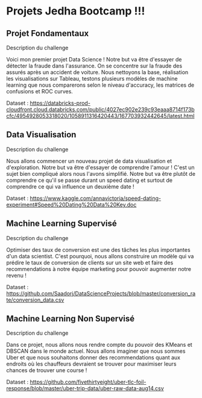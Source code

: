 # Projets Jedha Bootcamp !!!

## Projet Fondamentaux

Description du challenge

Voici mon premier projet Data Science ! Notre but va être d'essayer de détecter la fraude dans l'assurance. On se concentre sur la fraude des assurés après un accident de voiture. Nous nettoyons la base, réalisation les visualisations sur Tableau, testons plusieurs modèles de machine learning que nous comparerons selon le niveau d'accuracy, les matrices de confusions et ROC curves. 

Dataset : https://databricks-prod-cloudfront.cloud.databricks.com/public/4027ec902e239c93eaaa8714f173bcfc/4954928053318020/1058911316420443/167703932442645/latest.html

## Data Visualisation 

Description du challenge

Nous allons commencer un nouveau projet de data visualisation et d'exploration. Notre but va être d'essayer de comprendre l'amour ! C'est un sujet bien compliqué alors nous l'avons simplifié. Notre but va être plutôt de comprendre ce qu'il se passe durant un speed dating et surtout de comprendre ce qui va influence un deuxième date ! 

Dataset : https://www.kaggle.com/annavictoria/speed-dating-experiment#Speed%20Dating%20Data%20Key.doc

## Machine Learning Supervisé

Description du challenge 

Optimiser des taux de conversion est une des tâches les plus importantes d'un data scientist. C'est pourquoi, nous allons construire un modèle qui va prédire le taux de conversion de clients sur un site web et faire des recommendations à notre équipe marketing pour pouvoir augmenter notre revenu ! 

Dataset : https://github.com/Saadorj/DataScienceProjects/blob/master/conversion_rate/conversion_data.csv

## Machine Learning Non Supervisé 

Description du challenge

Dans ce projet, nous allons nous rendre compte du pouvoir des KMeans et DBSCAN dans le monde actuel. Nous allons imaginer que nous sommes Uber et que nous souhaitons donner des recommendations quant aux endroits où les chauffeurs devraient se trouver pour maximiser leurs chances de trouver une course ! 

Dataset : https://github.com/fivethirtyeight/uber-tlc-foil-response/blob/master/uber-trip-data/uber-raw-data-aug14.csv
